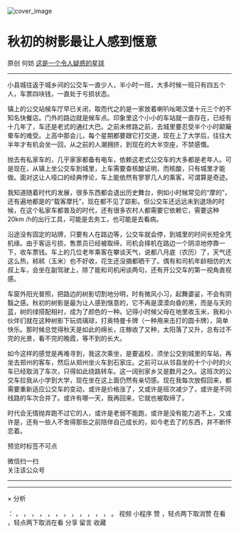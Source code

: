 ![cover_image](https://mmbiz.qpic.cn/mmbiz_jpg/OJNrVQetdurqjeIUoxtOVTZ4P2ZDaj5SYWOO45DpAXYZ75g1qGcWP0tzmtZbkUOXLShv0dOE89G8hg202fzlOg/0?wx_fmt=jpeg)

#  秋初的树影最让人感到惬意

原创  何妨  [ 这是一个令人疑惑的星球 ](javascript:void\(0\);)

__ _ _ _ _

  

小县城往返于城乡间的公交车一直少人，半小时一班，大多时候一班只有四五个人，车票四块钱，一直处于亏损状态。

镇上的公交站候车厅早已关闭，取而代之的是一家放着喇叭吆喝汉堡十元三个的不知名快餐店。门外的路边就是候车点。印象里这个小小的车站就一直存在，已经有十几年了，车还是老式的通红大巴。之前未修路之前，去城里要忍受半个小时颠簸晕车的难受。上高中那会儿，每个星期都要跟它打交道，现在上了大学后，往往大半年才有机会坐一回，从之前的人潮拥挤，到现在的大半空座，不禁感慨。

抛去有私家车的，几乎家家都备有电车，依赖这老式公交车的大多都是老年人。可是现在，从镇上坐公交车到城里，上车需要查核酸证明，而核酸，只有城里才能做。面对这让人哑口的经典悖论，车上能依然有寥寥几人的乘客，可谓算是奇迹。

我知道随着时代的发展，很多东西都会退出历史舞台，例如小时候常见的“摩的”，还有遍地都是的“载客摩托”，现在都不见了踪影。但公交车还远远未到退场的时候，在这个私家车都普及的时代，还有很多农村人都需要它依赖它，需要这种20km
/h的出行工具，可能是去务工，也可能是去看病。

沿途没有固定的站牌，只要有人在路边等，公交车就会停，到城里的时间长短全凭机缘。由于客运亏损，售票员已经被取缔，司机会择机在路边一个阴凉地停靠一下，收车票钱。车上的几位老年乘客在攀谈天气，说都八月底（农历）了，天气还这么热，秫秫（玉米）也不好收，花生还没摘都晒干了。偶有和司机年龄相仿的大叔上车，会坐在副驾驶上，除了能和司机闲谈两句，还有开公交车的第一视角直视感。

车窗外阳光普照，把路边的树影切割地分明，时有微风小习，起舞婆娑，不会有阴翳之感。秋初的树影是最为让人感到惬意的，它不再是漠漠向昏的黑，而是与天的蓝，树的绿搭配相衬，成为了颜色的一种。记得小时候父母在地里收玉米，我和小伙伴们就在这种树影下玩琉璃球，打奥特曼卡牌（一种用来击打的圆卡牌），简单快乐。那时候总觉得秋天是如此的绵长，庄稼收了又种，太阳落了又升，总有过不完的光景，看不完的晚霞，等不到的长大。

如今这样的感觉是再难寻到，我这次乘坐，是要返校，须坐公交到城里的车站，再坐去郑州的客车，然后从郑州坐火车到石家庄。之前可以从邻县坐的十个小时的火车已经取消了车次，只得如此绕路转车。这一阔别家乡又是数月之久。这班次的公交车拉我从小学到大学，现在坐在这上面仍然有亲切感。现在我每次放假回来，都需要重新适应公交车的变动，或许是价格涨了，又或许是班次减少了，或许是不同线路的车次合并了。或许有哪一天，我再回来，它就也被取缔了。

时代会无情抛弃跑不过它的人，或许是老弱不能跑，或许是没有能力追不上，又或许是，还有一些人不舍得那些之前陪伴自己成长的，如今老去了的东西，并不断怀恋着。

  

  

预览时标签不可点

微信扫一扫  
关注该公众号





****



****



×  分析

：  ，  ，  ，  ，  ，  ，  ，  ，  ，  ，  ，  ，  。  视频  小程序  赞  ，轻点两下取消赞  在看  ，轻点两下取消在看
分享  留言  收藏

